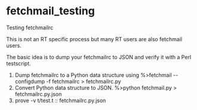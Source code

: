 fetchmail_testing
=================

Testing fetchmailrc


This is not an RT specific process but many RT users are also fetchmail users.


The basic idea is to dump your fetchmailrc to JSON and verify it with a Perl testscript.

1. Dump fetchmailrc to a Python data structure using %>fetchmail --configdump -f fetchmailrc > fetchmailrc.py
1. Convert Python data structure to JSON. %>python fetchmail.py > fetchmailrc.py.json
1. prove -v t/test.t :: fetchmailrc.py.json
